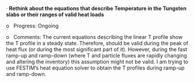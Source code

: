 · **Rethink about the equations that describe Temperature in the Tungsten slabs or their ranges of valid heat loads**

o   Progress: Ongoing

o   Comments: The current equations describing the linear T profile show the T profile in a steady state. Therefore, should be valid during the peak of heat flux (or during the most significant part of it). However, during the fast ramp-up and ramp-down (where T and particle fluxes are rapidly changing and altering the inventory) this assumption might not be valid. I am trying to use FESTIM’s heat equation solver to obtain the T profiles during ramp-up and ramp-down.